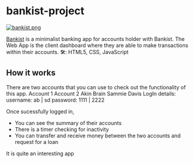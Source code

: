 # bankist-project

[![bankist.png](https://i.postimg.cc/jjncnbfk/Screenshot-18.png)](https://postimg.cc/2qmhgg24)

[Bankist](https://bankistproject-akinyele.netlify.app/)
 is a minimalist banking app for accounts holder with Bankist. The Web App is the client dashboard where they are able to make transactions within their accounts. 
🛠: HTML5, CSS, JavaScript

## How it works
There are two accounts that you can use to check out the functionality of this app.
Account 1                 Account 2
Akin Brain                Sammie Davis
LogIn details:
username: ab       |      sd
password: 1111     |      2222

Once sucessfully logged in, 
* You can see the summary of their accounts
* There is a timer checking for inactivity
* You can transfer and receive money between the two accounts and request for a loan

It is quite an interesting app
